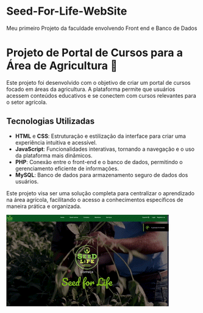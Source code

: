 # Seed-For-Life-WebSite
Meu primeiro Projeto da faculdade envolvendo Front end e Banco de Dados


# Projeto de Portal de Cursos para a Área de Agricultura 🌱

Este projeto foi desenvolvido com o objetivo de criar um portal de cursos focado em áreas da agricultura. A plataforma permite que usuários acessem conteúdos educativos e se conectem com cursos relevantes para o setor agrícola.

## Tecnologias Utilizadas

- **HTML** e **CSS**: Estruturação e estilização da interface para criar uma experiência intuitiva e acessível.
- **JavaScript**: Funcionalidades interativas, tornando a navegação e o uso da plataforma mais dinâmicos.
- **PHP**: Conexão entre o front-end e o banco de dados, permitindo o gerenciamento eficiente de informações.
- **MySQL**: Banco de dados para armazenamento seguro de dados dos usuários.

Este projeto visa ser uma solução completa para centralizar o aprendizado na área agrícola, facilitando o acesso a conhecimentos específicos de maneira prática e organizada.

![GIF do Funcionamento](/video1.gif)
